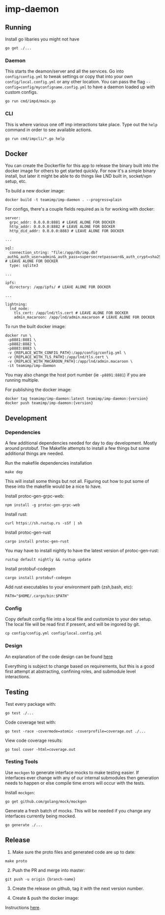 # imp-daemon

## Running


Install go libaries you might not have

```
go get ./...
```

### Daemon

This starts the deamon/server and all the services. Go into `config/config.yml` to tweak settings or copy that into your own `config/local.config.yml` or any other location. You can pass the flag `--config=config/myconfigname.config.yml` to have a daemon loaded up with custom configs.

```
go run cmd/impd/main.go
```

### CLI

This is where various one off imp interactions take place. Type out the `help` command in order to see available actions.

```
go run cmd/impcli/*.go help
```

## Docker

You can create the Dockerfile for this app to release the binary built into the docker image for others to get started quickly. For now it's a simple binary install, but later it might be able to do things like LND built in, socket/vpn setup, etc.

To build a new docker image:

```
docker build -t teamimp/imp-daemon . --progress=plain
```

For configs, there's a couple fields required as is for working with docker:

```
server:
  grpc_addr: 0.0.0.0:8881 # LEAVE ALONE FOR DOCKER
  http_addr: 0.0.0.0:8882 # LEAVE ALONE FOR DOCKER
  http_did_addr: 0.0.0.0:8883 # LEAVE ALONE FOR DOCKER

...

sql:
  connection_string: "file:/app/db/imp.db?_auth&_auth_user=admin&_auth_pass=supersecretpassword&_auth_crypt=sha256"  # LEAVE ALONE FOR DOCKER
  type: sqlite3

...

ipfs:
  directory: /app/ipfs/ # LEAVE ALONE FOR DOCKER

...

lightning:
  lnd_node:
    tls_cert: /app/lnd/tls.cert # LEAVE ALONE FOR DOCKER
    admin_macaroon: /app/lnd/admin.macaroon # LEAVE ALONE FOR DOCKER
```

To run the built docker image:

```
docker run \
 -p8881:8881 \
 -p8882:8882 \
 -p8883:8883 \
 -v {REPLACE_WITH_CONFIG_PATH}:/app/config/config.yml \
 -v {REPLACE_WITH_TLS_PATH}:/app/lnd/tls.cert \
 -v {REPLACE_WITH_MACAROON_PATH}:/app/lnd/admin.macaroon \
 -it teamimp/imp-daemon
```

You may also change the host port number (ie `-p8891:8881`) if you are running multiple.

For publishing the docker image:

```
docker tag teamimp/imp-daemon:latest teamimp/imp-daemon:{version}
docker push teamimp/imp-daemon:{version}
```

## Development

### Dependencies

A few additional dependencies needed for day to day development. Mostly around protobuf. The Makefile attempts to install a few things but some additional things are needed.


Run the makefile dependencies installation
```
make dep
```

This will install some things but not all. Figuring out how to put some of these into the makefile would be a nice to have.


Install protoc-gen-grpc-web:
```
npm install -g protoc-gen-grpc-web
```

Install rust:

```
curl https://sh.rustup.rs -sSf | sh
```

Install protoc-gen-rust
```
cargo install protoc-gen-rust
```

You may have to install nightly to have the latest version of protoc-gen-rust:

```
rustup default nightly && rustup update
```

Install protobuf-codegen
```
cargo install protobuf-codegen
```

Add rust executables to your environment path (zsh,bash, etc):
```
PATH="$HOME/.cargo/bin:$PATH"
```

### Config

Copy default config file into a local file and customize to your dev setup. The local file will be read first if present, and will be ingored by git.

```
cp config/config.yml config/local.config.yml
```

### Design

An explanation of the code design can be found [here](./docs/design.md)

Everything is subject to change based on requirements, but this is a good first attempt at abstracting, confining roles, and submodule level interactions.

## Testing

Test every package with:

```
go test ./...
```

Code coverage test with:

```
go test -race -covermode=atomic -coverprofile=coverage.out ./...
```


View code coverage results:

```
go tool cover -html=coverage.out
```


### Testing Tools

Use `mockgen` to generate interface mocks to make testing easier. If interfaces ever change with any of our internal submodules then generation needs to happen or else compile time errors will occur with the tests.

Install `mockgen`:

```
go get github.com/golang/mock/mockgen
```

Generate a fresh batch of mocks. This will be needed if you change any interfaces currently being mocked.

```
go generate ./...
```

## Release

1. Make sure the proto files and generated code are up to date:

```
make proto
```

2. Push the PR and merge into master:

```
git push -u origin {branch-name}
```

3. Create the release on github, tag it with the next version number.


4. Create & push the docker image:

Instructions [here](#docker).
